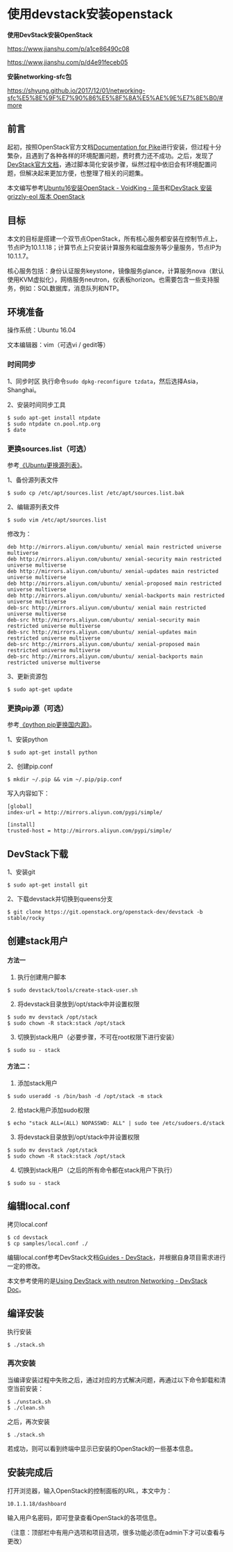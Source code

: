 # 使用devstack安装openstack

**使用DevStack安装OpenStack**

https://www.jianshu.com/p/a1ce86490c08

https://www.jianshu.com/p/d4e91feceb05

**安装networking-sfc包**

https://shyung.github.io/2017/12/01/networking-sfc%E5%8E%9F%E7%90%86%E5%8F%8A%E5%AE%9E%E7%8E%B0/#more

## 前言

起初，按照OpenStack官方文档[Documentation for Pike](https://docs.openstack.org/pike/)进行安装，但过程十分繁杂，且遇到了各种各样的环境配置问题，费时费力还不成功。之后，发现了[DevStack官方文档](https://docs.openstack.org/devstack/latest/)，通过脚本简化安装步骤，纵然过程中依旧会有环境配置问题，但解决起来更加方便，也整理了相关的问题集。

本文编写参考[Ubuntu16安装OpenStack - VoidKing - 简书](https://www.jianshu.com/u/9f179465dd2b)和[DevStack 安装 grizzly-eol 版本 OpenStack](http://ohmystack.com/articles/install-OpenStack-using-Devstack)

## 目标

本文的目标是搭建一个双节点OpenStack，所有核心服务都安装在控制节点上，节点IP为10.1.1.18；计算节点上只安装计算服务和磁盘服务等少量服务，节点IP为10.1.1.7。

核心服务包括：身份认证服务keystone，镜像服务glance，计算服务nova（默认使用KVM虚拟化），网络服务neutron，仪表板horizon。也需要包含一些支持服务，例如：SQL数据库，消息队列和NTP。

## 环境准备

操作系统：Ubuntu 16.04

文本编辑器：vim（可选vi / gedit等）

### 时间同步

1、同步时区
执行命令`sudo dpkg-reconfigure tzdata`，然后选择Asia，Shanghai。

2、安装时间同步工具

```
$ sudo apt-get install ntpdate
$ sudo ntpdate cn.pool.ntp.org
$ date
```

### 更换sources.list（可选）

参考[《Ubuntu更换源列表》](https://www.voidking.com/dev-ubuntu-change-sources/)。

1、备份源列表文件

```shell
$ sudo cp /etc/apt/sources.list /etc/apt/sources.list.bak
```

2、编辑源列表文件

```shell
$ sudo vim /etc/apt/sources.list
```

修改为：

```
deb http://mirrors.aliyun.com/ubuntu/ xenial main restricted universe multiverse  
deb http://mirrors.aliyun.com/ubuntu/ xenial-security main restricted universe multiverse  
deb http://mirrors.aliyun.com/ubuntu/ xenial-updates main restricted universe multiverse  
deb http://mirrors.aliyun.com/ubuntu/ xenial-proposed main restricted universe multiverse  
deb http://mirrors.aliyun.com/ubuntu/ xenial-backports main restricted universe multiverse  
deb-src http://mirrors.aliyun.com/ubuntu/ xenial main restricted universe multiverse  
deb-src http://mirrors.aliyun.com/ubuntu/ xenial-security main restricted universe multiverse  
deb-src http://mirrors.aliyun.com/ubuntu/ xenial-updates main restricted universe multiverse  
deb-src http://mirrors.aliyun.com/ubuntu/ xenial-proposed main restricted universe multiverse  
deb-src http://mirrors.aliyun.com/ubuntu/ xenial-backports main restricted universe multiverse
```

3、更新资源包

```shell
$ sudo apt-get update
```

### 更换pip源（可选）

参考[《python pip更换国内源》](https://www.voidking.com/dev-pip-source/)。

1、安装python

```shell
$ sudo apt-get install python
```

2、创建pip.conf

```shell
$ mkdir ~/.pip && vim ~/.pip/pip.conf
```

写入内容如下：

```
[global]
index-url = http://mirrors.aliyun.com/pypi/simple/

[install]
trusted-host = http://mirrors.aliyun.com/pypi/simple/
```

## DevStack下载

1、安装git

```shell
$ sudo apt-get install git
```

2、下载devstack并切换到queens分支

```shell
$ git clone https://git.openstack.org/openstack-dev/devstack -b stable/rocky
```

## 创建stack用户

#### 方法一

1. 执行创建用户脚本

```shell
$ sudo devstack/tools/create-stack-user.sh
```

2. 将devstack目录放到/opt/stack中并设置权限

```shell
$ sudo mv devstack /opt/stack
$ sudo chown -R stack:stack /opt/stack
```

3. 切换到stack用户（必要步骤，不可在root权限下进行安装）

```shell
$ sudo su - stack
```

#### 方法二：

1. 添加stack用户
```shell
$ sudo useradd -s /bin/bash -d /opt/stack -m stack
```

2. 给stack用户添加sudo权限

```shell
$ echo "stack ALL=(ALL) NOPASSWD: ALL" | sudo tee /etc/sudoers.d/stack
```

3. 将devstack目录放到/opt/stack中并设置权限

```shell
$ sudo mv devstack /opt/stack
$ sudo chown -R stack:stack /opt/stack
```

4. 切换到stack用户（之后的所有命令都在stack用户下执行）

```shell
$ sudo su - stack
```

## 编辑local.conf

拷贝local.conf

```shell
$ cd devstack
$ cp samples/local.conf ./
```

编辑local.conf参考DevStack文档[Guides - DevStack](https://docs.openstack.org/devstack/latest/guides.html)，并根据自身项目需求进行一定的修改。

本文参考使用的是[Using DevStack with neutron Networking - DevStack Doc](https://docs.openstack.org/devstack/latest/guides/neutron.html)。

## 编译安装

执行安装

```shell
$ ./stack.sh
```

### 再次安装

当编译安装过程中失败之后，通过对应的方式解决问题，再通过以下命令卸载和清空当前安装：

```shell
$ ./unstack.sh
$ ./clean.sh
```

之后，再次安装

```shell
$ ./stack.sh
```

若成功，则可以看到终端中显示已安装的OpenStack的一些基本信息。

## 安装完成后

打开浏览器，输入OpenStack的控制面板的URL，本文中为：

```http
10.1.1.18/dashboard
```

输入用户名密码，即可登录查看OpenStack的各项信息。

（注意：顶部栏中有用户选项和项目选项，很多功能必须在admin下才可以查看与更改）